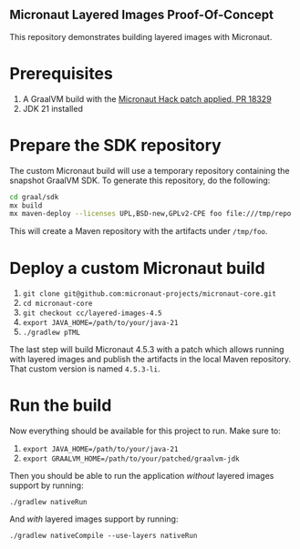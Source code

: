 ## Micronaut Layered Images Proof-Of-Concept

This repository demonstrates building layered images with Micronaut.

# Prerequisites

1. A GraalVM build with the [Micronaut Hack patch applied, PR 18329](pull-requests/18329/overview)
2. JDK 21 installed

# Prepare the SDK repository

The custom Micronaut build will use a temporary repository containing the snapshot GraalVM SDK.
To generate this repository, do the following:

```bash
cd graal/sdk
mx build
mx maven-deploy --licenses UPL,BSD-new,GPLv2-CPE foo file:///tmp/repo
```

This will create a Maven repository with the artifacts under `/tmp/foo`.

# Deploy a custom Micronaut build

1. `git clone git@github.com:micronaut-projects/micronaut-core.git`
2. `cd micronaut-core`
3. `git checkout cc/layered-images-4.5`
4. `export JAVA_HOME=/path/to/your/java-21`
5. `./gradlew pTML`

The last step will build Micronaut 4.5.3 with a patch which allows running with layered images and publish the artifacts in the local Maven repository.
That custom version is named `4.5.3-li`.

# Run the build

Now everything should be available for this project to run.
Make sure to:

1. `export JAVA_HOME=/path/to/your/java-21`
2. `export GRAALVM_HOME=/path/to/your/patched/graalvm-jdk`

Then you should be able to run the application _without_ layered images support by running:

`./gradlew nativeRun`

And _with_ layered images support by running:

`./gradlew nativeCompile --use-layers nativeRun`
